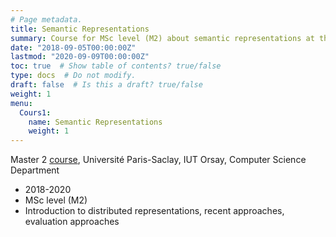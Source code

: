 ```yaml
---
# Page metadata.
title: Semantic Representations
summary: Course for MSc level (M2) about semantic representations at the Université Paris-Saclay, IUT Orsay, Computer Science Department
date: "2018-09-05T00:00:00Z"
lastmod: "2020-09-09T00:00:00Z"
toc: true  # Show table of contents? true/false
type: docs  # Do not modify.
draft: false  # Is this a draft? true/false
weight: 1
menu:
  Cours1:
    name: Semantic Representations
    weight: 1
---
```

Master 2 [course](https://github.com/saharghannay/lectures/blob/master/Master%20ISD/Cours_MasterISD.pdf), Université Paris-Saclay, IUT Orsay, Computer Science Department
  - 2018-2020 
  - MSc level (M2)
  - Introduction to distributed representations, recent approaches, evaluation approaches 

